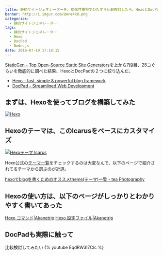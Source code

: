 ```yaml
---
title: 静的サイトジェネレーターを、拡張性重視でひたすら比較検討したら、HexoとDocPadの二択だった
banner: http://i.imgur.com/QAre4k8.png
categories:
  - 静的サイトジェネレーター
tags:
  - 静的サイトジェネレーター
  - Hexo
  - DocPad
  - Node.js
date: 2016-07-19 17:19:15
---
```

[StaticGen \- Top Open\-Source Static Site Generators](https://www.staticgen.com/)を上から7段目、28コぐらいを徹底的に調べた結果、HexoとDocPadの２つに絞り込んだ。
- [Hexo \- fast, simple & powerful blog framework](https://hexo.io/)
- [DocPad \- Streamlined Web Development](http://docpad.org/)

## まずは、Hexoを使ってブログを構築してみた
[![Hexo](http://i.imgur.com/35jOjbk.png)](https://hexo.io/)

## Hexoのテーマは、このIcarusをベースにカスタマイズ
[![Hexoテーマ Icarus](http://i.imgur.com/wMuHZym.png)](https://github.com/ppoffice/hexo-theme-icarus)

Hexo公式の[テーマ一覧](https://hexo.io/themes/)をチェックするのは大変なんで、以下のページで紹介されてるテーマから選ぶのが近道。

[hexoでblogを書くためのオススメtheme\(テーマ\)一覧 \- tea Photography](https://tea3.github.io/p/hexo-blog-theme-16/)

## Hexoの使い方は、以下のページがしっかりとわかりやすく書いてあった
[Hexo コマンド\|Akanetrip](http://hatobane.github.io/hexo/hexo-command/)
[Hexo 設定ファイル\|Akanetrip](http://hatobane.github.io/hexo/Hexo-config/)

## DocPadも実際に触って
比較検討してみたい
{% youtube EqdRW3I7CIc %}
